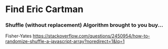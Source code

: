 # Find Eric Cartman

### Shuffle (without replacement) Algorithm brought to you buy...

Fisher-Yates
https://stackoverflow.com/questions/2450954/how-to-randomize-shuffle-a-javascript-array?noredirect=1&lq=1
